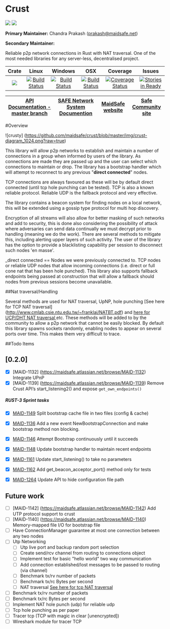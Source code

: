 # Crust

[![](https://img.shields.io/badge/Project%20SAFE-Approved-green.svg)](http://maidsafe.net/applications) [![](https://img.shields.io/badge/License-GPL3-green.svg)](https://github.com/maidsafe/crust/blob/master/COPYING)


**Primary Maintainer:**     Chandra Prakash (prakash@maidsafe.net)

**Secondary Maintainer:**   

Reliable p2p network connections in Rust with NAT traversal. One of the most needed libraries for any server-less, decentralised project.

|Crate|Linux|Windows|OSX|Coverage|Issues|
|:------:|:-------:|:------:|:------:|:------:|:------:|
|[![](http://meritbadge.herokuapp.com/crust)](https://crates.io/crates/crust)|[![Build Status](https://travis-ci.org/maidsafe/crust.svg?branch=master)](https://travis-ci.org/maidsafe/crust)|[![Build Status](http://ci.maidsafe.net:8080/buildStatus/icon?job=crust_win64_status_badge)](http://ci.maidsafe.net:8080/job/crust_win64_status_badge/)|[![Build Status](http://ci.maidsafe.net:8080/buildStatus/icon?job=crust_osx_status_badge)](http://ci.maidsafe.net:8080/job/crust_osx_status_badge/)|[![Coverage Status](https://coveralls.io/repos/maidsafe/crust/badge.svg)](https://coveralls.io/r/maidsafe/crust)|[![Stories in Ready](https://badge.waffle.io/maidsafe/crust.png?label=ready&title=Ready)](https://waffle.io/maidsafe/crust)|


| [API Documentation - master branch](http://maidsafe.net/crust/master) | [SAFE Network System Documention](http://systemdocs.maidsafe.net) | [MaidSafe website](http://maidsafe.net) | [Safe Community site](https://forum.safenetwork.io) |
|:------:|:-------:|:-------:|:-------:|

#Overview

![crusty] (https://github.com/maidsafe/crust/blob/master/img/crust-diagram_1024.png?raw=true)

This library will allow p2p networks to establish and maintain a number of connections in a group when informed by users of the library. As connections are made they are passed up and the user can select which connections to maintain or drop. The library has a bootstrap handler which will attempt to reconnect to any previous "**direct connected**" nodes.

TCP connections are always favoured as these will be by default direct connected (until tcp hole punching can be tested). TCP is also a known reliable protocol. Reliable UDP is the fallback protocol and very effective.

The library contains a beacon system for finding nodes on a local network, this will be extended using a gossip type protocol for multi hop discovery.

Encryption of all streams will also allow for better masking of such networks and add to security, this is done also considering the possibility of attack where adversaries can send data continually we must decrypt prior to handling (meaning we do the work). There are several methods to mitigate this, including alerting upper layers of such activity. The user of the library has the option to provide a blacklisting capability per session to disconnect such nodes 'en masse'.

_direct connected == Nodes we were previously connected to. TCP nodes or reliable UDP nodes that allow incoming connections (i.e. direct or full cone nat that has been hole punched). This library also supports fallback endpoints being passed at construction that will allow a fallback should nodes from previous sessions become unavailable.

##Nat traversal/Handling

Several methods are used for NAT traversal, UpNP, hole punching [See here for TCP NAT traversal] (http://www.cmlab.csie.ntu.edu.tw/~franklai/NATBT.pdf) and [here for UCP/DHT NAT traversal
  ](http://maidsafe.net/Whitepapers/pdf/DHTbasedNATTraversal.pdf) etc. These methods will be added to by the community to allow a p2p network that cannot be easily blocked. By default this library spawns sockets randomly, enabling nodes to appear on several ports over time. This makes them very difficult to trace.


##Todo Items

## [0.2.0]
- [x] [MAID-1132] (https://maidsafe.atlassian.net/browse/MAID-1132) Integrate UPnP
- [x] [MAID-1139] (https://maidsafe.atlassian.net/browse/MAID-1139) Remove Crust API’s start_listening2() and expose `get_own_endpoints()`

##### RUST-3 Sprint tasks
- [x] [MAID-1149](https://maidsafe.atlassian.net/browse/MAID-1149) Split bootstrap cache file in two files (config & cache)
- [x] [MAID-1136](https://maidsafe.atlassian.net/browse/MAID-1136) Add a new event NewBootstrapConnection and make bootstrap method non blocking.
- [x] [MAID-1146](https://maidsafe.atlassian.net/browse/MAID-1146) Attempt Bootstrap continuously until it succeeds
- [x] [MAID-1148](https://maidsafe.atlassian.net/browse/MAID-1148) Update bootstrap handler to maintain recent endpoints
- [x] [MAID-1161](https://maidsafe.atlassian.net/browse/MAID-1161) Update start_listening() to take no parameters
- [x] [MAID-1162](https://maidsafe.atlassian.net/browse/MAID-1162) Add get_beacon_acceptor_port() method only for tests
- [x] [MAID-1264](https://maidsafe.atlassian.net/browse/MAID-1264) Update API to hide configuration file path


## Future work

- [ ] [MAID-1142] (https://maidsafe.atlassian.net/browse/MAID-1142) Add UTP protocol support to crust
- [ ] [MAID-1140] (https://maidsafe.atlassian.net/browse/MAID-1140) Memory-mapped file I/O for bootstrap file
- [ ] Have ConnectionManager guarantee at most one connection between any two nodes
- [ ] Utp Networking
  - [ ] Utp live port and backup random port selection
  - [ ] Create send/rcv channel from routing to connections object
  - [ ] Implement test for basic "hello world" two way communication
  - [ ] Add connection established/lost messages to be passed to routing (via channel)
  - [ ] Benchmark tx/rv number of packets
  - [ ] Benchmark tx/rc Bytes per second
  - [ ] NAT traversal  [See here for tcp NAT traversal](http://www.cmlab.csie.ntu.edu.tw/~franklai/NATBT.pdf)
- [ ] Benchmark tx/rv number of packets
- [ ] Benchmark tx/rc Bytes per second
- [ ] Implement NAT hole punch (udp) for reliable udp
- [ ] Tcp hole punching as per paper
- [ ] Tracer tcp (TCP with magic in clear [unencrypted])
- [ ] Wireshark module for tracer TCP
